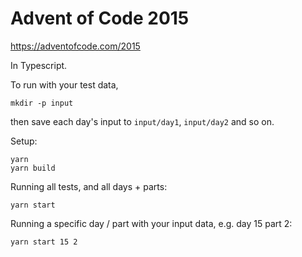 # Advent of Code 2015

https://adventofcode.com/2015

In Typescript.

To run with your test data,
```
mkdir -p input
````
then save each day's input to `input/day1`, `input/day2` and so on.

Setup:

```shell
yarn
yarn build
```

Running all tests, and all days + parts:

```
yarn start
```

Running a specific day / part with your input data, e.g. day 15 part 2:

```
yarn start 15 2
```
